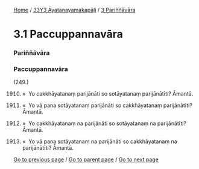 
[Home](/) / [33Y3 Āyatanayamakapāḷi](/tipitaka/33Y3.md) / [3 Pariññāvāra](/tipitaka/33Y3/3.md)

# 3.1 Paccuppannavāra

### Pariññāvāra

### Paccuppannavāra

(249.)

1910. »  Yo cakkhāyatanaṃ parijānāti so sotāyatanaṃ parijānātīti? Āmantā.

1911. «  Yo vā pana sotāyatanaṃ parijānāti so cakkhāyatanaṃ parijānātīti? Āmantā.

1912. »  Yo cakkhāyatanaṃ na parijānāti so sotāyatanaṃ na parijānātīti? Āmantā.

1913. «  Yo vā pana sotāyatanaṃ na parijānāti so cakkhāyatanaṃ na parijānātīti? Āmantā.

[Go to previous page](/tipitaka/33Y3/3.md) / [Go to parent page](/tipitaka/33Y3/3.md) / [Go to next page](/tipitaka/33Y3/3/3.2.md)


